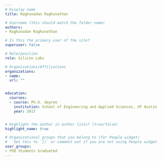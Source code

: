 ```yaml
---
# Display name
title: Raghunadan Raghunathan

# Username (this should match the folder name)
authors:
- Raghunadan Raghunathan

# Is this the primary user of the site?
superuser: false

# Role/position
role: Silicon Labs

# Organizations/Affiliations
organizations:
- name: 
  url: ""


education:
  courses:
  - course: Ph.D. degree
    institution: School of Engineering and Applied Sciences, UT Austin
    year: 2017


# Highlight the author in author lists? (true/false)
highlight_name: true

# Organizational groups that you belong to (for People widget)
#   Set this to `[]` or comment out if you are not using People widget.
user_groups:
- PhD Students Graduated
---
```


